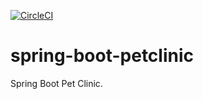 [![CircleCI](https://circleci.com/gh/naumanaftab/spring-boot-petclinic/tree/master.svg?style=svg)](https://circleci.com/gh/naumanaftab/spring-boot-petclinic/tree/master)

# spring-boot-petclinic
Spring Boot Pet Clinic.
